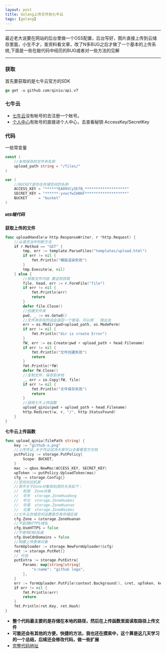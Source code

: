 ```yaml
---
layout: post
title: Golang上传文件到七牛云
tags: [golang]
---
```


--------
最近老大说要在网站的后台里做一个OSS配置，后台写好，图片直接上传到云储存里面，小生不才，查资料看文章，改了N多BUG之后才做了一个基本的上传系统,下面是一些在敲代码中经历的BUG或者对一些方法的见解

--------



### 获取
首先要获取的是七牛云官方的SDK
```go
go get -u github.com/qiniu/api.v7
```

### 七牛云
- [七牛云](https://www.qiniu.com/)没有帐号的去注册一个帐号。
- [个人中心](https://portal.qiniu.com/user/key)有账号的直接进个人中心，去查看秘钥	AccessKey/SecretKey

### 代码
一些常变量
```go
const (
	//本地保存的文件夹名称
	upload_path string = "/files/"
)

var (
	//BUCKET是你在存储空间的名称
	ACCESS_KEY = "******EA09VCy5EfN_*******************"
	SECRET_KEY = "******-yvwcYwImN6F*******************"
	BUCKET     = "bucket"
)
```
##### `WEB`端代码
**获取上传的文件**
```go
func uploadHandle(w http.ResponseWriter, r *http.Request) {
	//从请求当中判断方法
	if r.Method == "GET" {
		tmp, err := template.ParseFiles("templates/upload.html")
		if err != nil {
			fmt.Println("模版渲染失败")
		}
		tmp.Execute(w, nil)
	} else {
		//获取文件内容 要这样获取
		file, head, err := r.FormFile("file")
		if err != nil {
			fmt.Println(err)
			return
		}
		defer file.Close()
		//创建文件夹
		pwd, _ := os.Getwd()
		//文件夹存在的话会返回一个错误，可以用`_`抛出去
		err = os.Mkdir(pwd+upload_path, os.ModePerm)
		if err != nil {
			fmt.Println("dir is create Error")
		}
		fW, err := os.Create(pwd + upload_path + head.Filename)
		if err != nil {
			fmt.Println("文件创建失败")
			return
		}
		fmt.Println(*fW)
		defer fW.Close()
		//复制文件，保存到本地
		_, err = io.Copy(fW, file)
		if err != nil {
			fmt.Println("文件保存失败")
			return
		}
		//调用七牛上传函数
		upload_qiniu(pwd + upload_path + head.Filename)
		http.Redirect(w, r, "/", http.StatusFound)
	}
}
```
**七牛云上传函数**
```go
func upload_qiniu(filePath string) {
	key := "github-x.png"
	//上传凭证,关于凭证这块大家可以去看看官方文档
	putPolicy := storage.PutPolicy{
		Scope: BUCKET,
	}
	mac := qbox.NewMac(ACCESS_KEY, SECRET_KEY)
	upToken := putPolicy.UploadToken(mac)
	cfg := storage.Config{}
	//空间对应机房
	//其中关于Zone对象和机房的关系如下：
	//	机房	Zone对象
	//	华东	storage.ZoneHuadong
	//	华北	storage.ZoneHuabei
	//	华南	storage.ZoneHuanan
	//	北美	storage.ZoneBeimei
	//七牛云存储空间设置首页有存储区域
	cfg.Zone = &storage.ZoneHuanan
	//不启用HTTPS域名
	cfg.UseHTTPS = false
	//不使用CND加速
	cfg.UseCdnDomains = false
	//构建上传表单对象
	formUploader := storage.NewFormUploader(&cfg)
	ret := storage.PutRet{}
	// 可选
	putExtra := storage.PutExtra{
		Params: map[string]string{
			"x:name": "github logo",
		},
	}
	err := formUploader.PutFile(context.Background(), &ret, upToken, key, filePath, &putExtra)
	if err != nil {
		fmt.Println(err)
		return
	}
	fmt.Println(ret.Key, ret.Hash)
}
```

+ **整个代码最主要的是存储在本地的路径，然后在上传函数里面读取路径上传文件**
+ **可能还会有其他的方便，快捷的方法，我也还在摸索中，这个算是这几天学习的一个总结，后续还会修改代码，做一些扩展**
+ [完整代码地址](https://github.com/ma1ive/Go/blob/master/qiniu/main.go)
